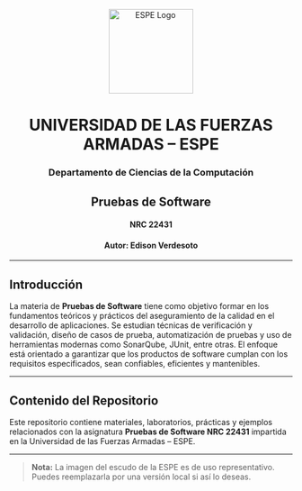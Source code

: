 <p align="center">
  <img src="https://upload.wikimedia.org/wikipedia/commons/thumb/e/e7/Escudo_ESPE.png/600px-Escudo_ESPE.png" alt="ESPE Logo" width="150">
</p>

<h1 align="center">UNIVERSIDAD DE LAS FUERZAS ARMADAS – ESPE</h1>
<h3 align="center">Departamento de Ciencias de la Computación</h3>
<h2 align="center">Pruebas de Software</h2>
<h4 align="center">NRC 22431</h4>
<h4 align="center">Autor: Edison Verdesoto</h4>

---

## Introducción

La materia de **Pruebas de Software** tiene como objetivo formar en los fundamentos teóricos y prácticos del aseguramiento de la calidad en el desarrollo de aplicaciones. Se estudian técnicas de verificación y validación, diseño de casos de prueba, automatización de pruebas y uso de herramientas modernas como SonarQube, JUnit, entre otras. El enfoque está orientado a garantizar que los productos de software cumplan con los requisitos especificados, sean confiables, eficientes y mantenibles.

---

## Contenido del Repositorio

Este repositorio contiene materiales, laboratorios, prácticas y ejemplos relacionados con la asignatura **Pruebas de Software NRC 22431** impartida en la Universidad de las Fuerzas Armadas – ESPE.

---

> **Nota:** La imagen del escudo de la ESPE es de uso representativo. Puedes reemplazarla por una versión local si así lo deseas.
